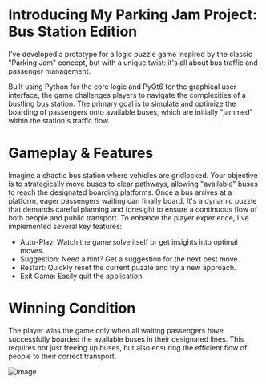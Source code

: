 # Introducing My Parking Jam Project: Bus Station Edition
I've developed a prototype for a logic puzzle game inspired by the classic "Parking Jam" concept, but with a unique twist: it's all about bus traffic and passenger management.

Built using Python for the core logic and PyQt6 for the graphical user interface, the game challenges players to navigate the complexities of a bustling bus station. The primary goal is to simulate and optimize the boarding of passengers onto available buses, which are initially "jammed" within the station's traffic flow.

# Gameplay & Features
Imagine a chaotic bus station where vehicles are gridlocked. Your objective is to strategically move buses to clear pathways, allowing "available" buses to reach the designated boarding platforms. Once a bus arrives at a platform, eager passengers waiting can finally board. It's a dynamic puzzle that demands careful planning and foresight to ensure a continuous flow of both people and public transport.
To enhance the player experience, I've implemented several key features:
- Auto-Play: Watch the game solve itself or get insights into optimal moves.
- Suggestion: Need a hint? Get a suggestion for the next best move.
- Restart: Quickly reset the current puzzle and try a new approach.
- Exit Game: Easily quit the application.

# Winning Condition
The player wins the game only when all waiting passengers have successfully boarded the available buses in their designated lines. This requires not just freeing up buses, but also ensuring the efficient flow of people to their correct transport.

![image](https://github.com/user-attachments/assets/a83d133f-3d46-4bbc-b332-1e4747982f2c)

